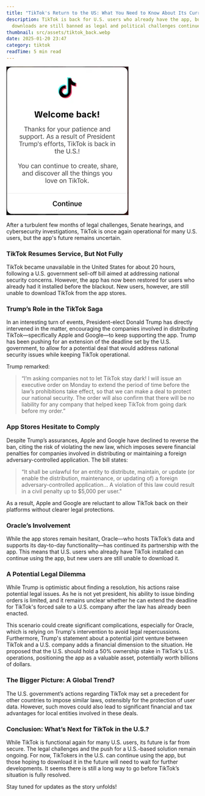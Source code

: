 ```yaml
---
title: "TikTok's Return to the US: What You Need to Know About Its Current Status"
description: TikTok is back for U.S. users who already have the app, but new
  downloads are still banned as legal and political challenges continue.
thumbnail: src/assets/tiktok_back.webp
date: 2025-01-20 23:47
category: tiktok
readTime: 5 min read
---
```

![ad account rental](src/assets/tiktok_back.webp "TikTok's Return to the US: What You Need to Know About Its Current Status")

After a turbulent few months of legal challenges, Senate hearings, and cybersecurity investigations, TikTok is once again operational for many U.S. users, but the app's future remains uncertain.

### TikTok Resumes Service, But Not Fully

TikTok became unavailable in the United States for about 20 hours, following a U.S. government sell-off bill aimed at addressing national security concerns. However, the app has now been restored for users who already had it installed before the blackout. New users, however, are still unable to download TikTok from the app stores.

### Trump’s Role in the TikTok Saga

In an interesting turn of events, President-elect Donald Trump has directly intervened in the matter, encouraging the companies involved in distributing TikTok—specifically Apple and Google—to keep supporting the app. Trump has been pushing for an extension of the deadline set by the U.S. government, to allow for a potential deal that would address national security issues while keeping TikTok operational.

Trump remarked:

> “I’m asking companies not to let TikTok stay dark! I will issue an executive order on Monday to extend the period of time before the law’s prohibitions take effect, so that we can make a deal to protect our national security. The order will also confirm that there will be no liability for any company that helped keep TikTok from going dark before my order.”

### App Stores Hesitate to Comply

Despite Trump’s assurances, Apple and Google have declined to reverse the ban, citing the risk of violating the new law, which imposes severe financial penalties for companies involved in distributing or maintaining a foreign adversary-controlled application. The bill states:

> “It shall be unlawful for an entity to distribute, maintain, or update (or enable the distribution, maintenance, or updating of) a foreign adversary-controlled application... A violation of this law could result in a civil penalty up to $5,000 per user."

As a result, Apple and Google are reluctant to allow TikTok back on their platforms without clearer legal protections.

### Oracle’s Involvement

While the app stores remain hesitant, Oracle—who hosts TikTok’s data and supports its day-to-day functionality—has continued its partnership with the app. This means that U.S. users who already have TikTok installed can continue using the app, but new users are still unable to download it.

### A Potential Legal Dilemma

While Trump is optimistic about finding a resolution, his actions raise potential legal issues. As he is not yet president, his ability to issue binding orders is limited, and it remains unclear whether he can extend the deadline for TikTok's forced sale to a U.S. company after the law has already been enacted.

This scenario could create significant complications, especially for Oracle, which is relying on Trump's intervention to avoid legal repercussions. Furthermore, Trump's statement about a potential joint venture between TikTok and a U.S. company adds a financial dimension to the situation. He proposed that the U.S. should hold a 50% ownership stake in TikTok's U.S. operations, positioning the app as a valuable asset, potentially worth billions of dollars.

### The Bigger Picture: A Global Trend?

The U.S. government’s actions regarding TikTok may set a precedent for other countries to impose similar laws, ostensibly for the protection of user data. However, such moves could also lead to significant financial and tax advantages for local entities involved in these deals.

### Conclusion: What’s Next for TikTok in the U.S.?

While TikTok is functional again for many U.S. users, its future is far from secure. The legal challenges and the push for a U.S.-based solution remain ongoing. For now, TikTokers in the U.S. can continue using the app, but those hoping to download it in the future will need to wait for further developments. It seems there is still a long way to go before TikTok’s situation is fully resolved.

Stay tuned for updates as the story unfolds!
